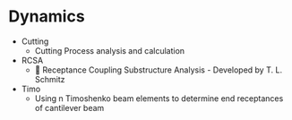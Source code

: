# Dynamics
* Cutting
  * Cutting Process analysis and calculation
* RCSA
  * :hammer: Receptance Coupling Substructure Analysis - Developed by T. L. Schmitz
* Timo
  * Using n Timoshenko beam elements to determine end receptances of cantilever beam

